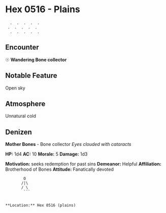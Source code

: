 # Hex 0516 - Plains
```
  .  .  .  .  .
 .  .  .  .  .
  .  .  .  .  .
```

## Encounter

☉ **Wandering Bone collector**

## Notable Feature

Open sky

## Atmosphere

Unnatural cold

## Denizen

**Mother Bones** - Bone collector
*Eyes clouded with cataracts*

**HP:** 1d4 **AC:** 10 **Morale:** 5
**Damage:** 1d3

**Motivation:** seeks redemption for past sins
**Demeanor:** Helpful
**Affiliation:** Brotherhood of Bones
**Attitude:** Fanatically devoted

```
        O
       /|\
       / \
        ```


**Location:** Hex 0516 (plains)
